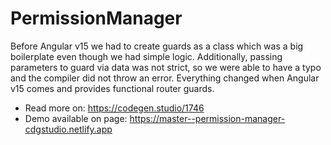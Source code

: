 # PermissionManager

Before Angular v15 we had to create guards as a class which was a big boilerplate even though we had simple logic. Additionally, passing parameters to guard via data was not strict, so we were able to have a typo and the compiler did not throw an error. Everything changed when Angular v15 comes and provides functional router guards.

- Read more on: https://codegen.studio/1746
- Demo available on page: https://master--permission-manager-cdgstudio.netlify.app
